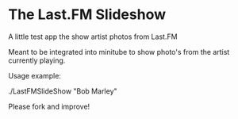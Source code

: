 The Last.FM Slideshow 
==================

A little test app the show artist photos from Last.FM

Meant to be integrated into minitube to show photo's from the artist currently playing.

Usage example:

./LastFMSlideShow "Bob Marley"

Please fork and improve!
